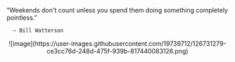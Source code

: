 “Weekends don't count unless you spend them doing something completely pointless.”

      ― Bill Watterson
     
     
 <div align="center">
      ![image](https://user-images.githubusercontent.com/19739712/126731279-ce3cc76d-248d-475f-939b-817440083126.png)
 <div align="center">

